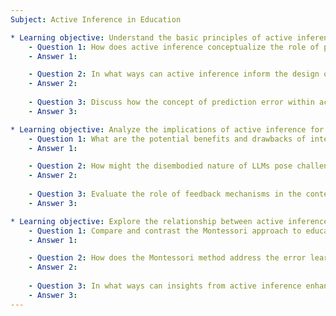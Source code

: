 ```yaml
---
Subject: Active Inference in Education

* Learning objective: Understand the basic principles of active inference and its relevance to learning.
    - Question 1: How does active inference conceptualize the role of prediction in cognitive processes, and how might this differ from traditional learning models?
    - Answer 1:

    - Question 2: In what ways can active inference inform the design of educational environments to enhance learning outcomes?
    - Answer 2:
    
    - Question 3: Discuss how the concept of prediction error within active inference could reshape our understanding of student engagement and motivation.
    - Answer 3:

* Learning objective: Analyze the implications of active inference for educational practices, particularly in light of technological advancements such as large language models (LLMs).
    - Question 1: What are the potential benefits and drawbacks of integrating large language models into educational settings from the perspective of active inference?
    - Answer 1:

    - Question 2: How might the disembodied nature of LLMs pose challenges to the active inference model in educational contexts?
    - Answer 2:
    
    - Question 3: Evaluate the role of feedback mechanisms in the context of LLMs and active inference, particularly concerning student learning experiences.
    - Answer 3:

* Learning objective: Explore the relationship between active inference and alternative educational methodologies, such as the Montessori method.
    - Question 1: Compare and contrast the Montessori approach to education with the principles of active inference in terms of student agency and exploration.
    - Answer 1:

    - Question 2: How does the Montessori method address the error learning dynamics proposed by active inference, and what implications does this have for student development?
    - Answer 2:
    
    - Question 3: In what ways can insights from active inference enhance the implementation of Montessori practices in contemporary classrooms?
    - Answer 3:
---
```

